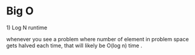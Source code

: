# Big O

1\) Log N runtime 

whenever you see a problem where number of element in problem space gets halved each time, that will likely be O\(log n\) time . 





